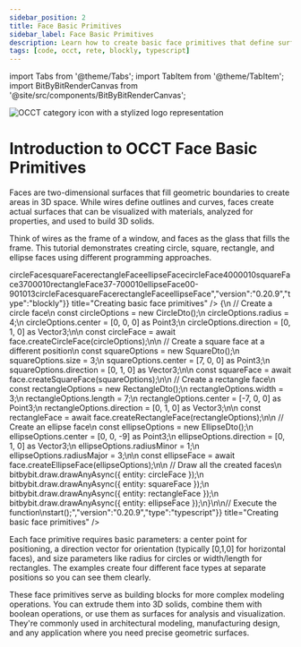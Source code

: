```yaml
---
sidebar_position: 2
title: Face Basic Primitives
sidebar_label: Face Basic Primitives
description: Learn how to create basic face primitives that define surfaces and areas
tags: [code, occt, rete, blockly, typescript]
---
```


import Tabs from '@theme/Tabs';
import TabItem from '@theme/TabItem';
import BitByBitRenderCanvas from '@site/src/components/BitByBitRenderCanvas';

<img 
  class="category-icon-small" 
  src="https://s.bitbybit.dev/assets/icons/white/occt-icon.svg" 
  alt="OCCT category icon with a stylized logo representation" 
  title="OCCT category icon" />

# Introduction to OCCT Face Basic Primitives

Faces are two-dimensional surfaces that fill geometric boundaries to create areas in 3D space. While wires define outlines and curves, faces create actual surfaces that can be visualized with materials, analyzed for properties, and used to build 3D solids.

Think of wires as the frame of a window, and faces as the glass that fills the frame. This tutorial demonstrates creating circle, square, rectangle, and ellipse faces using different programming approaches.

<Tabs groupId="creating-basic-face-primitives">
<TabItem value="rete" label="Rete">
    <BitByBitRenderCanvas
    requireManualStart={true}
    script={{"script":"{\"id\":\"rete-v2-json\",\"nodes\":{\"9d2950eb42d026eb\":{\"id\":\"9d2950eb42d026eb\",\"name\":\"bitbybit.occt.shapes.face.createCircleFace\",\"customName\":\"circle face\",\"async\":true,\"drawable\":true,\"data\":{\"genericNodeData\":{\"hide\":false,\"oneOnOne\":false,\"flatten\":0,\"forceExecution\":false},\"radius\":4,\"center\":[0,0,0],\"direction\":[0,1,0]},\"inputs\":{},\"position\":[913.703125,436.41015625]},\"c863eef64ddee2c8\":{\"id\":\"c863eef64ddee2c8\",\"name\":\"bitbybit.occt.shapes.face.createEllipseFace\",\"customName\":\"ellipse face\",\"async\":true,\"drawable\":true,\"data\":{\"genericNodeData\":{\"hide\":false,\"oneOnOne\":false,\"flatten\":0,\"forceExecution\":false},\"center\":[0,0,0],\"direction\":[0,1,0],\"radiusMinor\":1,\"radiusMajor\":3},\"inputs\":{\"center\":{\"connections\":[{\"node\":\"5f27a0fdde38d7ea\",\"output\":\"result\",\"data\":{}}]}},\"position\":[905.5502310832453,1678.0205681556072]},\"ddacad79d6942524\":{\"id\":\"ddacad79d6942524\",\"name\":\"bitbybit.occt.shapes.face.createSquareFace\",\"customName\":\"square face\",\"async\":true,\"drawable\":true,\"data\":{\"genericNodeData\":{\"hide\":false,\"oneOnOne\":false,\"flatten\":0,\"forceExecution\":false},\"size\":3,\"center\":[0,0,0],\"direction\":[0,1,0]},\"inputs\":{\"center\":{\"connections\":[{\"node\":\"2014565152a68ddc\",\"output\":\"result\",\"data\":{}}]}},\"position\":[916.0273536742325,838.3467683139284]},\"915c753679d2ae7b\":{\"id\":\"915c753679d2ae7b\",\"name\":\"bitbybit.occt.shapes.face.createRectangleFace\",\"customName\":\"rectangle face\",\"async\":true,\"drawable\":true,\"data\":{\"genericNodeData\":{\"hide\":false,\"oneOnOne\":false,\"flatten\":0,\"forceExecution\":false},\"width\":3,\"length\":7,\"center\":[0,0,0],\"direction\":[0,1,0]},\"inputs\":{\"center\":{\"connections\":[{\"node\":\"305e88c644ea099a\",\"output\":\"result\",\"data\":{}}]}},\"position\":[910.5168109763998,1219.3530266682635]},\"2014565152a68ddc\":{\"id\":\"2014565152a68ddc\",\"name\":\"bitbybit.vector.vectorXYZ\",\"customName\":\"vector xyz\",\"async\":false,\"drawable\":true,\"data\":{\"genericNodeData\":{\"hide\":true,\"oneOnOne\":false,\"flatten\":0,\"forceExecution\":false},\"x\":7,\"y\":0,\"z\":0},\"inputs\":{},\"position\":[501.7924955588585,880.408747068502]},\"305e88c644ea099a\":{\"id\":\"305e88c644ea099a\",\"name\":\"bitbybit.vector.vectorXYZ\",\"customName\":\"vector xyz\",\"async\":false,\"drawable\":true,\"data\":{\"genericNodeData\":{\"hide\":true,\"oneOnOne\":false,\"flatten\":0,\"forceExecution\":false},\"x\":-7,\"y\":0,\"z\":0},\"inputs\":{},\"position\":[518.7778459924483,1299.4829635556591]},\"5f27a0fdde38d7ea\":{\"id\":\"5f27a0fdde38d7ea\",\"name\":\"bitbybit.vector.vectorXYZ\",\"customName\":\"vector xyz\",\"async\":false,\"drawable\":true,\"data\":{\"genericNodeData\":{\"hide\":true,\"oneOnOne\":false,\"flatten\":0,\"forceExecution\":false},\"x\":0,\"y\":0,\"z\":-9},\"inputs\":{},\"position\":[507.829978040304,1682.2323868383787]}}}","version":"0.20.9","type":"rete"}}
    title="Creating basic face primitives"
    />
</TabItem>
<TabItem value="blockly" label="Blockly">
  <BitByBitRenderCanvas
    requireManualStart={true}
    script={{"script":"<xml xmlns=\"https://developers.google.com/blockly/xml\"><variables><variable id=\"circleFace\">circleFace</variable><variable id=\"squareFace\">squareFace</variable><variable id=\"rectangleFace\">rectangleFace</variable><variable id=\"ellipseFace\">ellipseFace</variable></variables><block type=\"variables_set\" id=\"create_circle_face\" x=\"50\" y=\"50\"><field name=\"VAR\" id=\"circleFace\">circleFace</field><value name=\"VALUE\"><block type=\"bitbybit.occt.shapes.face.createCircleFace\" id=\"circle_face\"><value name=\"Radius\"><block type=\"math_number\" id=\"circle_radius\"><field name=\"NUM\">4</field></block></value><value name=\"Center\"><block type=\"bitbybit.point.pointXYZ\" id=\"circle_center\"><value name=\"X\"><block type=\"math_number\" id=\"circle_center_x\"><field name=\"NUM\">0</field></block></value><value name=\"Y\"><block type=\"math_number\" id=\"circle_center_y\"><field name=\"NUM\">0</field></block></value><value name=\"Z\"><block type=\"math_number\" id=\"circle_center_z\"><field name=\"NUM\">0</field></block></value></block></value><value name=\"Direction\"><block type=\"bitbybit.vector.vectorXYZ\" id=\"circle_direction\"><value name=\"X\"><block type=\"math_number\" id=\"circle_dir_x\"><field name=\"NUM\">0</field></block></value><value name=\"Y\"><block type=\"math_number\" id=\"circle_dir_y\"><field name=\"NUM\">1</field></block></value><value name=\"Z\"><block type=\"math_number\" id=\"circle_dir_z\"><field name=\"NUM\">0</field></block></value></block></value></block></value><next><block type=\"variables_set\" id=\"create_square_face\" x=\"50\" y=\"150\"><field name=\"VAR\" id=\"squareFace\">squareFace</field><value name=\"VALUE\"><block type=\"bitbybit.occt.shapes.face.createSquareFace\" id=\"square_face\"><value name=\"Size\"><block type=\"math_number\" id=\"square_size\"><field name=\"NUM\">3</field></block></value><value name=\"Center\"><block type=\"bitbybit.point.pointXYZ\" id=\"square_center\"><value name=\"X\"><block type=\"math_number\" id=\"square_center_x\"><field name=\"NUM\">7</field></block></value><value name=\"Y\"><block type=\"math_number\" id=\"square_center_y\"><field name=\"NUM\">0</field></block></value><value name=\"Z\"><block type=\"math_number\" id=\"square_center_z\"><field name=\"NUM\">0</field></block></value></block></value><value name=\"Direction\"><block type=\"bitbybit.vector.vectorXYZ\" id=\"square_direction\"><value name=\"X\"><block type=\"math_number\" id=\"square_dir_x\"><field name=\"NUM\">0</field></block></value><value name=\"Y\"><block type=\"math_number\" id=\"square_dir_y\"><field name=\"NUM\">1</field></block></value><value name=\"Z\"><block type=\"math_number\" id=\"square_dir_z\"><field name=\"NUM\">0</field></block></value></block></value></block></value><next><block type=\"variables_set\" id=\"create_rectangle_face\" x=\"50\" y=\"250\"><field name=\"VAR\" id=\"rectangleFace\">rectangleFace</field><value name=\"VALUE\"><block type=\"bitbybit.occt.shapes.face.createRectangleFace\" id=\"rectangle_face\"><value name=\"Width\"><block type=\"math_number\" id=\"rectangle_width\"><field name=\"NUM\">3</field></block></value><value name=\"Length\"><block type=\"math_number\" id=\"rectangle_length\"><field name=\"NUM\">7</field></block></value><value name=\"Center\"><block type=\"bitbybit.point.pointXYZ\" id=\"rectangle_center\"><value name=\"X\"><block type=\"math_number\" id=\"rectangle_center_x\"><field name=\"NUM\">-7</field></block></value><value name=\"Y\"><block type=\"math_number\" id=\"rectangle_center_y\"><field name=\"NUM\">0</field></block></value><value name=\"Z\"><block type=\"math_number\" id=\"rectangle_center_z\"><field name=\"NUM\">0</field></block></value></block></value><value name=\"Direction\"><block type=\"bitbybit.vector.vectorXYZ\" id=\"rectangle_direction\"><value name=\"X\"><block type=\"math_number\" id=\"rectangle_dir_x\"><field name=\"NUM\">0</field></block></value><value name=\"Y\"><block type=\"math_number\" id=\"rectangle_dir_y\"><field name=\"NUM\">1</field></block></value><value name=\"Z\"><block type=\"math_number\" id=\"rectangle_dir_z\"><field name=\"NUM\">0</field></block></value></block></value></block></value><next><block type=\"variables_set\" id=\"create_ellipse_face\" x=\"50\" y=\"350\"><field name=\"VAR\" id=\"ellipseFace\">ellipseFace</field><value name=\"VALUE\"><block type=\"bitbybit.occt.shapes.face.createEllipseFace\" id=\"ellipse_face\"><value name=\"Center\"><block type=\"bitbybit.point.pointXYZ\" id=\"ellipse_center\"><value name=\"X\"><block type=\"math_number\" id=\"ellipse_center_x\"><field name=\"NUM\">0</field></block></value><value name=\"Y\"><block type=\"math_number\" id=\"ellipse_center_y\"><field name=\"NUM\">0</field></block></value><value name=\"Z\"><block type=\"math_number\" id=\"ellipse_center_z\"><field name=\"NUM\">-9</field></block></value></block></value><value name=\"Direction\"><block type=\"bitbybit.vector.vectorXYZ\" id=\"ellipse_direction\"><value name=\"X\"><block type=\"math_number\" id=\"ellipse_dir_x\"><field name=\"NUM\">0</field></block></value><value name=\"Y\"><block type=\"math_number\" id=\"ellipse_dir_y\"><field name=\"NUM\">1</field></block></value><value name=\"Z\"><block type=\"math_number\" id=\"ellipse_dir_z\"><field name=\"NUM\">0</field></block></value></block></value><value name=\"RadiusMinor\"><block type=\"math_number\" id=\"ellipse_radius_minor\"><field name=\"NUM\">1</field></block></value><value name=\"RadiusMajor\"><block type=\"math_number\" id=\"ellipse_radius_major\"><field name=\"NUM\">3</field></block></value></block></value><next><block type=\"bitbybit.draw.drawAnyAsyncNoReturn\" id=\"draw_circle_face\" x=\"50\" y=\"450\"><value name=\"Entity\"><block type=\"variables_get\" id=\"get_circle_face\"><field name=\"VAR\" id=\"circleFace\">circleFace</field></block></value><next><block type=\"bitbybit.draw.drawAnyAsyncNoReturn\" id=\"draw_square_face\" x=\"50\" y=\"550\"><value name=\"Entity\"><block type=\"variables_get\" id=\"get_square_face\"><field name=\"VAR\" id=\"squareFace\">squareFace</field></block></value><next><block type=\"bitbybit.draw.drawAnyAsyncNoReturn\" id=\"draw_rectangle_face\" x=\"50\" y=\"650\"><value name=\"Entity\"><block type=\"variables_get\" id=\"get_rectangle_face\"><field name=\"VAR\" id=\"rectangleFace\">rectangleFace</field></block></value><next><block type=\"bitbybit.draw.drawAnyAsyncNoReturn\" id=\"draw_ellipse_face\" x=\"50\" y=\"750\"><value name=\"Entity\"><block type=\"variables_get\" id=\"get_ellipse_face\"><field name=\"VAR\" id=\"ellipseFace\">ellipseFace</field></block></value></block></next></block></next></block></next></block></next></block></next></block></next></block></next></block></xml>","version":"0.20.9","type":"blockly"}}
    title="Creating basic face primitives"
    />
</TabItem>
<TabItem value="typescript" label="TypeScript">
<BitByBitRenderCanvas
    requireManualStart={true}
    script={{"script":"// Import required DTOs and types for face creation\nconst { CircleDto, SquareDto, RectangleDto, EllipseDto } = Bit.Inputs.OCCT;\ntype Point3 = Bit.Inputs.Base.Point3;\ntype Vector3 = Bit.Inputs.Base.Vector3;\n\n// Get access to OCCT face creation functions\nconst { face } = bitbybit.occt.shapes;\n\n// Define the main function to create various primitive faces\nconst start = async () => {\n    // Create a circle face\n    const circleOptions = new CircleDto();\n    circleOptions.radius = 4;\n    circleOptions.center = [0, 0, 0] as Point3;\n    circleOptions.direction = [0, 1, 0] as Vector3;\n\n    const circleFace = await face.createCircleFace(circleOptions);\n\n    // Create a square face at a different position\n    const squareOptions = new SquareDto();\n    squareOptions.size = 3;\n    squareOptions.center = [7, 0, 0] as Point3;\n    squareOptions.direction = [0, 1, 0] as Vector3;\n\n    const squareFace = await face.createSquareFace(squareOptions);\n\n    // Create a rectangle face\n    const rectangleOptions = new RectangleDto();\n    rectangleOptions.width = 3;\n    rectangleOptions.length = 7;\n    rectangleOptions.center = [-7, 0, 0] as Point3;\n    rectangleOptions.direction = [0, 1, 0] as Vector3;\n\n    const rectangleFace = await face.createRectangleFace(rectangleOptions);\n\n    // Create an ellipse face\n    const ellipseOptions = new EllipseDto();\n    ellipseOptions.center = [0, 0, -9] as Point3;\n    ellipseOptions.direction = [0, 1, 0] as Vector3;\n    ellipseOptions.radiusMinor = 1;\n    ellipseOptions.radiusMajor = 3;\n\n    const ellipseFace = await face.createEllipseFace(ellipseOptions);\n\n    // Draw all the created faces\n    bitbybit.draw.drawAnyAsync({ entity: circleFace });\n    bitbybit.draw.drawAnyAsync({ entity: squareFace });\n    bitbybit.draw.drawAnyAsync({ entity: rectangleFace });\n    bitbybit.draw.drawAnyAsync({ entity: ellipseFace });\n}\n\n// Execute the function\nstart();","version":"0.20.9","type":"typescript"}}
    title="Creating basic face primitives"
    />
</TabItem>
</Tabs>

Each face primitive requires basic parameters: a center point for positioning, a direction vector for orientation (typically [0,1,0] for horizontal faces), and size parameters like radius for circles or width/length for rectangles. The examples create four different face types at separate positions so you can see them clearly.

These face primitives serve as building blocks for more complex modeling operations. You can extrude them into 3D solids, combine them with boolean operations, or use them as surfaces for analysis and visualization. They're commonly used in architectural modeling, manufacturing design, and any application where you need precise geometric surfaces.

